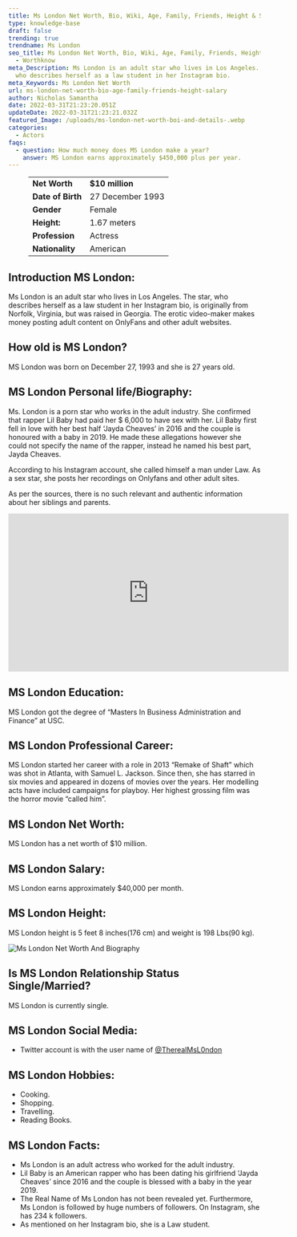 ```yaml
---
title: Ms London Net Worth, Bio, Wiki, Age, Family, Friends, Height & Salary
type: knowledge-base
draft: false
trending: true
trendname: Ms London
seo_title: Ms London Net Worth, Bio, Wiki, Age, Family, Friends, Height & Salary
  - Worthknow
meta_Description: Ms London is an adult star who lives in Los Angeles. The star
  who describes herself as a law student in her Instagram bio.
meta_Keywords: Ms London Net Worth
url: ms-london-net-worth-bio-age-family-friends-height-salary
author: Nicholas Samantha
date: 2022-03-31T21:23:20.051Z
updateDate: 2022-03-31T21:23:21.032Z
featured_Image: /uploads/ms-london-net-worth-boi-and-details-.webp
categories:
  - Actors
faqs:
  - question: How much money does MS London make a year?
    answer: MS London earns approximately $450,000 plus per year.
---
```

<figure class="wp-block-table is-style-stripes">
  <table>
    <tbody>
      <tr>
        <td>
          <strong>Net Worth</strong>
        </td>
        <td>
          <strong>$10 million</strong>
        </td>
      </tr>
      <tr>
        <td>
          <strong>Date of Birth</strong>
        </td>
        <td>27 December 1993</td>
      </tr>
      <tr>
        <td>
          <strong>Gender</strong>
        </td>
        <td>Female</td>
      </tr>
      <tr>
        <td>
          <strong>Height:</strong>
        </td>
        <td>1.67 meters</td>
      </tr>
      <tr>
        <td>
          <strong>Profession</strong>
        </td>
        <td>Actress</td>
      </tr>
      <tr>
        <td>
          <strong>Nationality</strong>
        </td>
        <td>American</td>
      </tr>
    </tbody>
  </table>
</figure>

## Introduction MS London:

Ms London is an adult star who lives in Los Angeles. The star, who describes herself as a law student in her Instagram bio, is originally from Norfolk, Virginia, but was raised in Georgia. The erotic video-maker makes money posting adult content on OnlyFans and other adult websites.

## How old is MS London?

MS London was born on December 27, 1993 and she is 27 years old.

## MS London Personal life/Biography:

Ms. London is a porn star who works in the adult industry. She confirmed that rapper Lil Baby had paid her $ 6,000 to have sex with her. Lil Baby first fell in love with her best half ‘Jayda Cheaves’ in 2016 and the couple is honoured with a baby in 2019. He made these allegations however she could not specify the name of the rapper, instead he named his best part, Jayda Cheaves.

According to his Instagram account, she called himself a man under Law. As a sex star, she posts her recordings on Onlyfans and other adult sites. 

As per the sources, there is no such relevant and authentic information about her siblings and parents.

<iframe width="560" height="315" src="https://www.youtube.com/embed/cX2RB17Haa0" title="YouTube video player" frameborder="0" allow="accelerometer; autoplay; clipboard-write; encrypted-media; gyroscope; picture-in-picture" allowfullscreen></iframe>

## MS London Education:

MS London got the degree of “Masters In Business Administration and Finance” at USC.

## MS London Professional Career:

MS London started her career with a role in 2013 “Remake of Shaft” which was shot in Atlanta, with Samuel L. Jackson. Since then, she has starred in six movies and appeared in dozens of movies over the years. Her modelling acts have included campaigns for playboy. Her highest grossing film was the horror movie “called him”.

## MS London Net Worth:

MS London has a net worth of $10 million.

## MS London Salary:

MS London earns approximately $40,000 per month.

## MS London Height:

MS London height is 5 feet 8 inches(176 cm) and weight is 198 Lbs(90 kg).

![Ms London Net Worth And Biography ](/uploads/ms-london-net-worth.webp)

## Is MS London Relationship Status Single/Married?

MS London is currently single.

## MS London Social Media:

* Twitter account is with the user name of <a href="https://twitter.com/therealmsl0ndon" target="_blank" rel="nofollow" rel="noopener">@TherealMsL0ndon</a>

## MS London Hobbies:

* Cooking.
* Shopping. 
* Travelling.
* Reading Books.

## MS London Facts:

* Ms London is an adult actress who worked for the adult industry.
* Lil Baby is an American rapper who has been dating his girlfriend ‘Jayda Cheaves’ since 2016 and the couple is blessed with a baby in the year 2019. 
* The Real Name of Ms London has not been revealed yet. Furthermore, Ms London is followed by huge numbers of followers. On Instagram, she has 234 k followers. 
* As mentioned on her Instagram bio, she is a Law student.